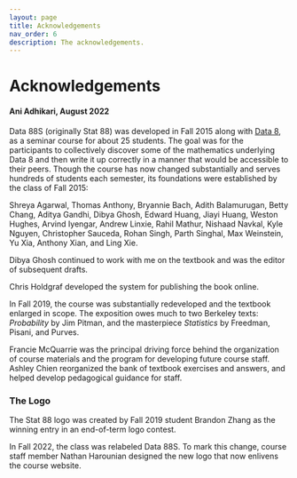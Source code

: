 ```yaml
---
layout: page
title: Acknowledgements
nav_order: 6
description: The acknowledgements.
---
```


# Acknowledgements
#### Ani Adhikari, August 2022 ####

Data 88S (originally Stat 88) was developed in Fall 2015 along with [Data 8](https://inferentialthinking.com/chapters/intro.html), as a seminar course for about 25 students. The goal was for the participants to collectively discover some of the mathematics underlying Data 8 and then write it up correctly in a manner that would be accessible to their peers. Though the course has now changed substantially and serves hundreds of students each semester, its foundations were established by the class of Fall 2015:

Shreya Agarwal, Thomas Anthony, Bryannie Bach, Adith Balamurugan, Betty Chang, Aditya Gandhi, Dibya Ghosh, Edward Huang, Jiayi Huang, Weston Hughes, Arvind Iyengar, Andrew Linxie, Rahil Mathur, Nishaad Navkal, Kyle Nguyen, Christopher Sauceda, Rohan Singh, Parth Singhal, Max Weinstein, Yu Xia, Anthony Xian, and Ling Xie.

Dibya Ghosh continued to work with me on the textbook and was the editor of subsequent drafts.

Chris Holdgraf developed the system for publishing the book online.

In Fall 2019, the course was substantially redeveloped and the textbook enlarged in scope. The exposition owes much to two Berkeley texts: *Probability* by Jim Pitman, and the masterpiece *Statistics* by Freedman, Pisani, and Purves.

Francie McQuarrie was the principal driving force behind the organization of course materials and the program for developing future course staff. Ashley Chien reorganized the bank of textbook exercises and answers, and helped develop pedagogical guidance for staff.

### The Logo ###
The Stat 88 logo was created by Fall 2019 student Brandon Zhang as the winning entry in an end-of-term logo contest.

In Fall 2022, the class was relabeled Data 88S. To mark this change, course staff member Nathan Harounian designed the new logo that now enlivens the course website.